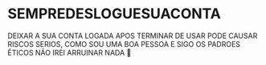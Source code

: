 # SEMPREDESLOGUESUACONTA
DEIXAR A SUA CONTA LOGADA APOS TERMINAR DE USAR PODE CAUSAR RISCOS SERIOS, COMO SOU UMA BOA PESSOA E SIGO OS PADROES ÉTICOS NÃO IREI ARRUINAR NADA 🙂
